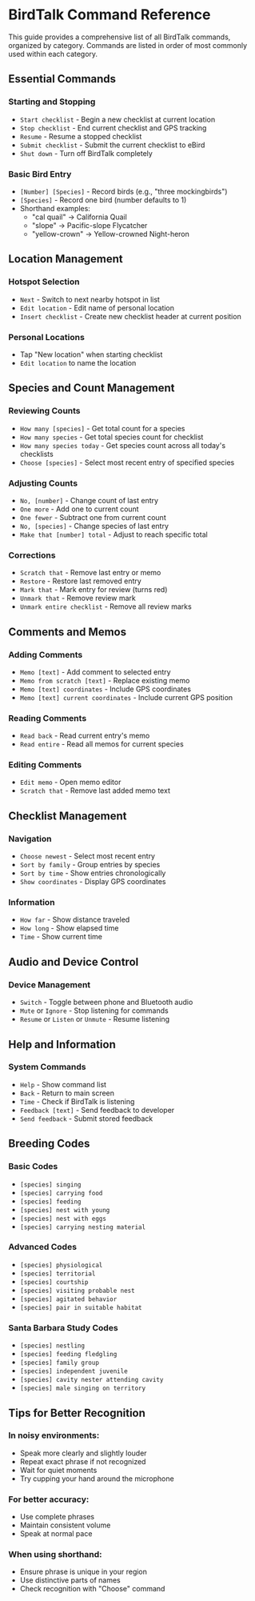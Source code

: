 # BirdTalk Command Reference

This guide provides a comprehensive list of all BirdTalk commands, organized by category. Commands are listed in order of most commonly used within each category.

## Essential Commands

### Starting and Stopping
- `Start checklist` - Begin a new checklist at current location
- `Stop checklist` - End current checklist and GPS tracking
- `Resume` - Resume a stopped checklist
- `Submit checklist` - Submit the current checklist to eBird
- `Shut down` - Turn off BirdTalk completely

### Basic Bird Entry
- `[Number] [Species]` - Record birds (e.g., "three mockingbirds")
- `[Species]` - Record one bird (number defaults to 1)
- Shorthand examples:
    - "cal quail" → California Quail
    - "slope" → Pacific-slope Flycatcher
    - "yellow-crown" → Yellow-crowned Night-heron

## Location Management

### Hotspot Selection
- `Next` - Switch to next nearby hotspot in list
- `Edit location` - Edit name of personal location
- `Insert checklist` - Create new checklist header at current position

### Personal Locations
- Tap "New location" when starting checklist
- `Edit location` to name the location

## Species and Count Management

### Reviewing Counts
- `How many [species]` - Get total count for a species
- `How many species` - Get total species count for checklist
- `How many species today` - Get species count across all today's checklists
- `Choose [species]` - Select most recent entry of specified species

### Adjusting Counts
- `No, [number]` - Change count of last entry
- `One more` - Add one to current count
- `One fewer` - Subtract one from current count
- `No, [species]` - Change species of last entry
- `Make that [number] total` - Adjust to reach specific total

### Corrections
- `Scratch that` - Remove last entry or memo
- `Restore` - Restore last removed entry
- `Mark that` - Mark entry for review (turns red)
- `Unmark that` - Remove review mark
- `Unmark entire checklist` - Remove all review marks

## Comments and Memos

### Adding Comments
- `Memo [text]` - Add comment to selected entry
- `Memo from scratch [text]` - Replace existing memo
- `Memo [text] coordinates` - Include GPS coordinates
- `Memo [text] current coordinates` - Include current GPS position

### Reading Comments
- `Read back` - Read current entry's memo
- `Read entire` - Read all memos for current species

### Editing Comments
- `Edit memo` - Open memo editor
- `Scratch that` - Remove last added memo text

## Checklist Management

### Navigation
- `Choose newest` - Select most recent entry
- `Sort by family` - Group entries by species
- `Sort by time` - Show entries chronologically
- `Show coordinates` - Display GPS coordinates

### Information
- `How far` - Show distance traveled
- `How long` - Show elapsed time
- `Time` - Show current time

## Audio and Device Control

### Device Management
- `Switch` - Toggle between phone and Bluetooth audio
- `Mute` or `Ignore` - Stop listening for commands
- `Resume` or `Listen` or `Unmute` - Resume listening

## Help and Information

### System Commands
- `Help` - Show command list
- `Back` - Return to main screen
- `Time` - Check if BirdTalk is listening
- `Feedback [text]` - Send feedback to developer
- `Send feedback` - Submit stored feedback

## Breeding Codes

### Basic Codes
- `[species] singing`
- `[species] carrying food`
- `[species] feeding`
- `[species] nest with young`
- `[species] nest with eggs`
- `[species] carrying nesting material`

### Advanced Codes
- `[species] physiological`
- `[species] territorial`
- `[species] courtship`
- `[species] visiting probable nest`
- `[species] agitated behavior`
- `[species] pair in suitable habitat`

### Santa Barbara Study Codes
- `[species] nestling`
- `[species] feeding fledgling`
- `[species] family group`
- `[species] independent juvenile`
- `[species] cavity nester attending cavity`
- `[species] male singing on territory`

## Tips for Better Recognition

### In noisy environments:
- Speak more clearly and slightly louder
- Repeat exact phrase if not recognized
- Wait for quiet moments
- Try cupping your hand around the microphone

### For better accuracy:
- Use complete phrases
- Maintain consistent volume
- Speak at normal pace

### When using shorthand:
- Ensure phrase is unique in your region
- Use distinctive parts of names
- Check recognition with "Choose" command
